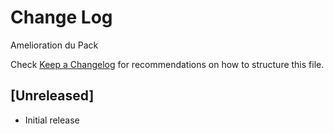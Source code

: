 # Change Log

Amelioration du Pack

Check [Keep a Changelog](http://keepachangelog.com/) for recommendations on how to structure this file.

## [Unreleased]

- Initial release
